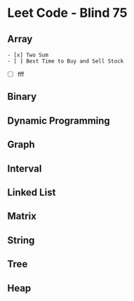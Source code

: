# Leet Code - Blind 75

## Array 
    - [x] Two Sum
    - [ ] Best Time to Buy and Sell Stock
- [ ] fff
## Binary

## Dynamic Programming

## Graph

## Interval

## Linked List

## Matrix

## String

## Tree

## Heap


